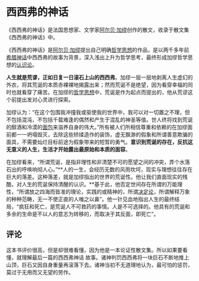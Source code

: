 # 西西弗的神话

《西西弗的神话》是法国思想家、文学家[阿尔贝·加缪](https://baike.baidu.com/item/阿尔贝·加缪/1358953?fromModule=lemma_inlink)创作的散文，收录于散文集《西西弗的神话》中。

《西西弗的神话》是[阿尔贝·加缪](https://baike.baidu.com/item/阿尔贝·加缪/1358953?fromModule=lemma_inlink)提出自己明确[哲学思想](https://baike.baidu.com/item/哲学思想/1726755?fromModule=lemma_inlink)的作品，是以两千多年前[希腊神话](https://baike.baidu.com/item/希腊神话/63444?fromModule=lemma_inlink)中西西弗的故事为背景，深入浅出上升为哲学思考，最终形成加缪哲学思想的[认识论](https://baike.baidu.com/item/认识论/15082508?fromModule=lemma_inlink)。

**人生就是荒谬，正如日复一日滚石上山的西西弗**。加缪一层一层地剥离人生虚幻的外衣，将其荒诞的本质赤裸裸地揭露出来；然而荒诞不是绝望，因为看穿幸福的同时也就看穿了痛苦。在加缪的[哲学思想](https://baike.baidu.com/item/哲学思想/1726755?fromModule=lemma_inlink)中，荒诞是作为起点而提出的，他从荒谬这个前提出发对心灵进行探索。

加缪认为：“在这个包围我冲撞我或驱使我的世界中，我可以对一切置之不理，但不包括混沌，不包括千载难逢的偶然和产生于混乱的神圣等值。世人终将找到荒诞的醇酒和冷漠的[面包](https://baike.baidu.com/item/面包/110454?fromModule=lemma_inlink)来滋养自身的伟大。”所有被人们所相信尊重和依赖的在加缪面前都一一坍塌毁灭，去除这些矫揉造作的装饰，虚无飘渺的假象和所谓善意欺骗的面具，不需要灿烂目标前途为假象带来的短暂的勇气。**意识到荒诞的存在，反抗这无意义的人生，生活才开始露出最原始和本质的面容**。

在加缪看来，“所谓荒诞，是指非理性和非清楚不可的愿望之间的冲突，弄个水落石出的呼唤响彻人心。”**人的一生，会经历无数的风雨坎坷，现实与理想往往存在巨大的落差。这种落差，就是加缪指出的世界的荒诞性。他让我们直面现实的残酷，对人生的荒诞保持清醒的认识。**基于此，他否定世间存在所谓的万能理性，“所谓放之四海而皆准的理论，实践的或精神的，所谓[决定论](https://baike.baidu.com/item/决定论/748990?fromModule=lemma_inlink)，所谓解释万象的种种范畴，无一不使正直的人嗤之以鼻”。他一针见血地指出人生的最终结局，“疯狂和死亡，是荒诞人不可救药的事情。人是不可选择的。他具有的荒诞和多余的生命是不以人的意志为转移的，而取决于其反面，即死亡”。

## 评论

这本书评价很高，但是却很难看懂，因为他是一本论证性散文集。所以如果要看懂，就理解最后一篇的西西弗神话 故事。诸神判罚西西弗将一块巨石不断地推上山顶，巨石又因自身重量再滚落下去。诸神当初不无道理地认为，最可怕的惩罚，莫过于无用而又无望的劳作。

